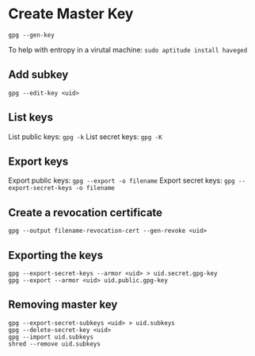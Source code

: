 Create Master Key
=================

`gpg --gen-key`

To help with entropy in a virutal machine:
`sudo aptitude install haveged`

Add subkey
----------
`gpg --edit-key <uid>`

List keys
---------
List public keys: `gpg -k`
List secret keys: `gpg -K`

Export keys
-----------
Export public keys: `gpg --export -o filename`
Export secret keys: `gpg --export-secret-keys -o filename`

Create a revocation certificate
-------------------------------
`gpg --output filename-revocation-cert --gen-revoke <uid>`

Exporting the keys
------------------
```
gpg --export-secret-keys --armor <uid> > uid.secret.gpg-key
gpg --export --armor <uid> uid.public.gpg-key
```

Removing master key
-------------------
```
gpg --export-secret-subkeys <uid> > uid.subkeys
gpg --delete-secret-key <uid>
gpg --import uid.subkeys
shred --remove uid.subkeys
```

